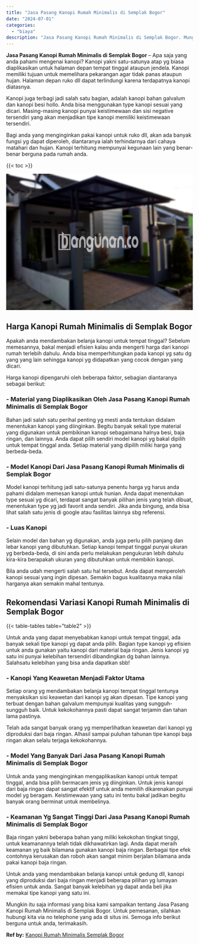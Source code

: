 ```yaml
---
title: "Jasa Pasang Kanopi Rumah Minimalis di Semplak Bogor"
date: "2024-07-01"
categories: 
  - "biaya"
description: "Jasa Pasang Kanopi Rumah Minimalis di Semplak Bogor. Mungkin itu saja informasi yang bisa kami sampaikan tentang Jasa Pasang Kanopi Rumah Minimalis di Sempla..."
---
```


**Jasa Pasang Kanopi Rumah Minimalis di Semplak Bogor** – Apa saja yang anda pahami mengenai kanopi? Kanopi yakni satu-satunya atap yg biasa diaplikasikan untuk halaman depan tempat tinggal ataupun jendela. Kanopi memiliki tujuan untuk memelihara pekarangan agar tidak panas ataupun hujan. Halaman depan ruko dll dapat terlindungi karena terdapatnya kanopi diatasnya.

Kanopi juga terbagi jadi salah satu bagian, adalah kanopi bahan galvalum dan kanopi besi hollo. Anda bisa menggunakan type kanopi sesuai yang dicari. Masing-masing kanopi punyai keistimewaan dan sisi negative tersendiri yang akan menjadikan tipe kanopi memiliki keistimewaan tersendiri.

Bagi anda yang menginginkan pakai kanopi untuk ruko dll, akan ada banyak fungsi yg dapat diperoleh, diantaranya ialah terhindarnya dari cahaya matahari dan hujan. Kanopi terhitung mempunyai kegunaan lain yang benar-benar berguna pada rumah anda.

{{< toc >}}

![Jasa Pasang Kanopi Rumah Minimalis di Semplak Bogor](/images/harga-kanopi-minimalis-48.png)

## Harga Kanopi Rumah Minimalis di Semplak Bogor

Apakah anda mendambakan belanja kanopi untuk tempat tinggal? Sebelum memesannya, bakal menjadi efisien kalau anda mengerti harga dari kanopi rumah terlebih dahulu. Anda bisa memperhitungkan pada kanopi yg satu dg yang yang lain sehingga kanopi yg didapatkan yang cocok dengan yang dicari.

Harga kanopi dipengaruhi oleh beberapa faktor, sebagian diantaranya sebagai berikut:

### \- Material yang Diaplikasikan Oleh Jasa Pasang Kanopi Rumah Minimalis di Semplak Bogor

Bahan jadi salah satu perihal penting yg mesti anda tentukan didalam menentukan kanopi yang diinginkan. Begitu banyak sekali type material yang digunakan untuk pembikinan kanopi sebagaimana halnya besi, baja ringan, dan lainnya. Anda dapat pilih sendiri model kanopi yg bakal dipilih untuk tempat tinggal anda. Setiap material yang dipilih miliki harga yang berbeda-beda.

### \- Model Kanopi Dari Jasa Pasang Kanopi Rumah Minimalis di Semplak Bogor

Model kanopi terhitung jadi satu-satunya penentu harga yg harus anda pahami didalam memesan kanopi untuk hunian. Anda dapat menentukan type sesuai yg dicari, terdapat sangat banyak pilihan jenis yang telah dibuat, menentukan type yg jadi favorit anda sendiri. Jika anda bingung, anda bisa lihat salah satu jenis di google atau fasilitas lainnya sbg referensi.

### \- Luas Kanopi

Selain model dan bahan yg digunakan, anda juga perlu pilih panjang dan lebar kanopi yang dibutuhkan. Setiap kanopi tempat tinggal punyai ukuran yg berbeda-beda, di sini anda perlu melakukan pengukuran lebih dahulu kira-kira berapakah ukuran yang dibutuhkan untuk membikin kanopi.

Bila anda udah mengerti salah satu hal tersebut. Anda dapat memperoleh kanopi sesuai yang ingin dipesan. Semakin bagus kualitasnya maka nilai harganya akan semakin mahal tentunya.

## Rekomendasi Variasi Kanopi Rumah Minimalis di Semplak Bogor

{{< table-tables table="table2" >}}

Untuk anda yang dapat menyebabkan kanopi untuk tempat tinggal, ada banyak sekali tipe kanopi yg dapat anda pilih. Bagian type kanopi yg efisien untuk anda gunakan yaitu kanopi dari material baja ringan. Jenis kanopi yg satu ini punyai kelebihan tersendiri dibandingkan dg bahan lainnya. Salahsatu kelebihan yang bisa anda dapatkan sbb!

### \- Kanopi Yang Keawetan Menjadi Faktor Utama

Setiap orang yg mendambakan belanja kanopi tempat tinggal tentunya menyaksikan sisi keawetan dari kanopi yg akan dipesan. Tipe kanopi yang terbuat dengan bahan galvalum mempunyai kualitas yang sungguh-sungguh baik. Untuk kekokohannya pasti dapat sangat terjamin dan tahan lama pastinya.

Telah ada sangat banyak orang yg memperlihatkan keawetan dari kanopi yg diproduksi dari baja ringan. Alhasil sampai puluhan tahunan tipe kanopi baja ringan akan selalu terjaga kekokohannya.

### \- Model Yang Banyak Dari Jasa Pasang Kanopi Rumah Minimalis di Semplak Bogor

Untuk anda yang menginginkan mengaplikasikan kanopi untuk tempat tinggal, anda bisa pilih bermacam jenis yg diinginkan. Untuk jenis kanopi dari baja ringan dapat sangat efektif untuk anda memilih dikarenakan punyai model yg beragam. Keistimewaan yang satu ini tentu bakal jadikan begitu banyak orang berminat untuk membelinya.

### \- Keamanan Yg Sangat Tinggi Dari Jasa Pasang Kanopi Rumah Minimalis di Semplak Bogor

Baja ringan yakni beberapa bahan yang miliki kekokohan tingkat tinggi, untuk keamanannya telah tidak dikhawatirkan lagi. Anda dapat meraih keamanan yg baik bilamana gunakan kanopi baja ringan. Berbagai tipe efek contohnya kerusakan dan roboh akan sangat minim berjalan bilamana anda pakai kanopi baja ringan.

Untuk anda yang mendambakan belanja kanopi untuk gedung dll, kanopi yang diproduksi dari baja ringan menjadi beberapa pilihan yg lumayan efisien untuk anda. Sangat banyak kelebihan yg dapat anda beli jika memakai tipe kanopi yang satu ini.

Mungkin itu saja informasi yang bisa kami sampaikan tentang Jasa Pasang Kanopi Rumah Minimalis di Semplak Bogor. Untuk pemesanan, silahkan hubungi kita via no telephone yang ada di situs ini. Semoga info berikut berguna untuk anda, terimakasih.

**Ref by:**  [Kanopi Rumah Minimalis Semplak Bogor](https://id.wikipedia.org/wiki/Kanopi)
